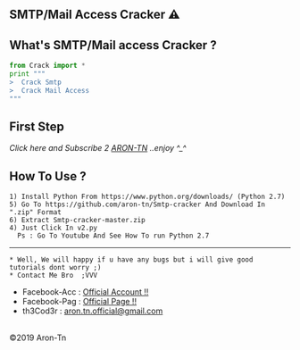 
## SMTP/Mail Access Cracker ⚠️

What's SMTP/Mail access Cracker ?
------
```python
from Crack import * 
print """ 
>  Crack Smtp
>  Crack Mail Access
"""
```



**First Step**
----------
*Click here and Subscribe 2 <a href="https://www.youtube.com/AronTnXofficial">ARON-TN</a> ..enjoy ^_^*

**How To Use ?**
----------

```
1) Install Python From https://www.python.org/downloads/ (Python 2.7)
5) Go To https://github.com/aron-tn/Smtp-cracker And Download In ".zip" Format
6) Extract Smtp-cracker-master.zip 
4) Just Click In v2.py
  Ps : Go To Youtube And See How To run Python 2.7
```

----------
```
* Well, We will happy if u have any bugs but i will give good tutorials dont worry ;)
* Contact Me Bro  ;VVV
```
*    Facebook-Acc : <a href="https://facebook.com/amyr.gov.tn" target="_blank">Official Account !!</a>
*    Facebook-Pag : <a href="https://www.facebook.com/Aron.Tn/" target="_blank">Official Page !!</a>
*    th3Cod3r : <a href="mailto:aron.tn.official@gmail.com">aron.tn.official@gmail.com</a>

<br>©2019 Aron-Tn


